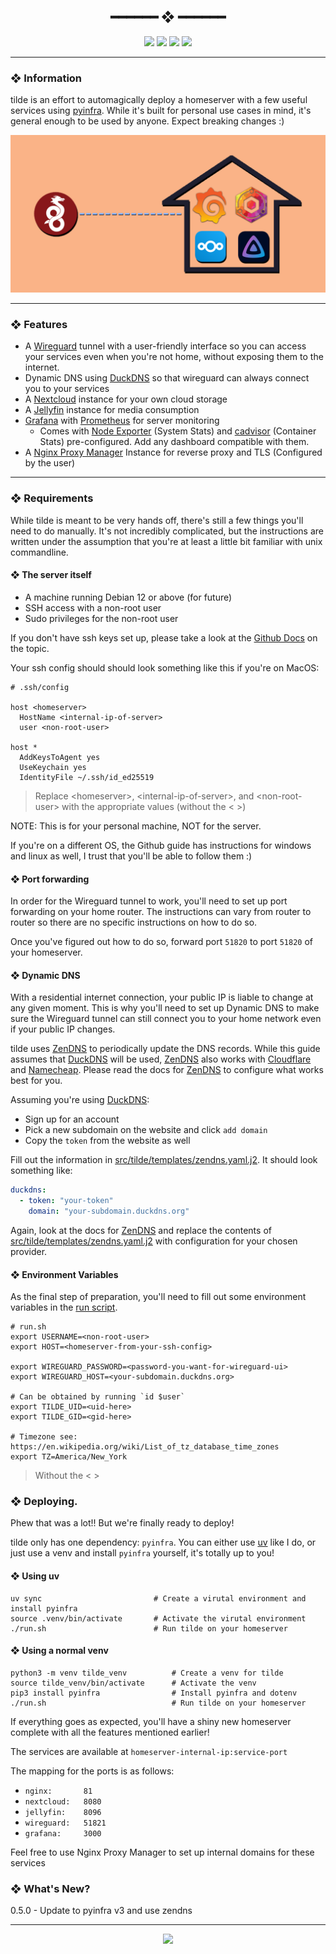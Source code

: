 <h2 align="center"> ━━━━━━  ❖  ━━━━━━ </h2>

<!-- BADGES -->
<div align="center">
   <p></p>
   
   <img src="https://img.shields.io/github/stars/dotzenith/tilde?color=F8BD96&labelColor=302D41&style=for-the-badge">   

   <img src="https://img.shields.io/github/forks/dotzenith/tilde?color=DDB6F2&labelColor=302D41&style=for-the-badge">   

   <img src="https://img.shields.io/github/repo-size/dotzenith/tilde?color=ABE9B3&labelColor=302D41&style=for-the-badge">
   
   <img src="https://img.shields.io/github/commit-activity/y/dotzenith/tilde?color=96CDFB&labelColor=302D41&style=for-the-badge&label=COMMITS"/>
   <br>
</div>

<p/>

---

### ❖ Information 

  <b></b>

  tilde is an effort to automagically deploy a homeserver with a few useful services using [pyinfra](https://pyinfra.com/).
  While it's built for personal use cases in mind, it's general enough to be used by anyone. Expect breaking changes :)

  <b></b>

  <img src="https://github.com/dotzenith/dotzenith/blob/main/assets/tilde/tilde.png" alt="tilde photo">

---

### ❖ Features

  <b></b>

  - A [Wireguard](https://www.wireguard.com/) tunnel with a user-friendly interface so you can access your services even when you're not home, without exposing them to the internet.
  - Dynamic DNS using [DuckDNS](https://www.duckdns.org/) so that wireguard can always connect you to your services
  - A [Nextcloud](https://nextcloud.com/) instance for your own cloud storage
  - A [Jellyfin](https://jellyfin.org/) instance for media consumption
  - [Grafana](https://grafana.com/) with [Prometheus](https://prometheus.io/) for server monitoring
    - Comes with [Node Exporter](https://github.com/prometheus/node_exporter) (System Stats) and [cadvisor](https://github.com/google/cadvisor) (Container Stats) pre-configured. Add any dashboard compatible with them.
  - A [Nginx Proxy Manager](https://nginxproxymanager.com/) Instance for reverse proxy and TLS (Configured by the user)

---

### ❖ Requirements

While tilde is meant to be very hands off, there's still a few things you'll need to do manually. It's not incredibly complicated, but the instructions are written under the assumption that you're at least a little bit familiar with unix commandline.

<b></b>

#### ❖ The server itself

- A machine running Debian 12 or above (for future)
- SSH access with a non-root user
- Sudo privileges for the non-root user


If you don't have ssh keys set up, please take a look at the [Github Docs](https://docs.github.com/en/authentication/connecting-to-github-with-ssh/generating-a-new-ssh-key-and-adding-it-to-the-ssh-agent) on the topic.


Your ssh config should should look something like this if you're on MacOS:

```
# .ssh/config

host <homeserver>
  HostName <internal-ip-of-server> 
  user <non-root-user>

host *
  AddKeysToAgent yes
  UseKeychain yes
  IdentityFile ~/.ssh/id_ed25519
```
> Replace \<homeserver\>, \<internal-ip-of-server\>, and \<non-root-user\> with the appropriate values (without the < >)

NOTE: This is for your personal machine, NOT for the server. 

If you're on a different OS, the Github guide has instructions for windows and linux as well, I trust that you'll be able to follow them :)

<b></b>

#### ❖ Port forwarding

In order for the Wireguard tunnel to work, you'll need to set up port forwarding on your home router. The instructions can vary from router to router so there are no specific instructions on how to do so.

Once you've figured out how to do so, forward port `51820` to port `51820` of your homeserver.

<b></b>

#### ❖ Dynamic DNS

With a residential internet connection, your public IP is liable to change at any given moment. This is why you'll need to set up Dynamic DNS to make sure the Wireguard tunnel can still connect you to your home network even if your public IP changes.

tilde uses [ZenDNS](https://github.com/dotzenith/ZenDNS) to periodically update the DNS records. While this guide assumes that [DuckDNS](https://www.duckdns.org/) will be used,
[ZenDNS](https://github.com/dotzenith/ZenDNS) also works with [Cloudflare](www.cloudflare.com) and [Namecheap](https://www.namecheap.com/). Please read the docs for [ZenDNS](https://github.com/dotzenith/ZenDNS) to configure what works best for you.

Assuming you're using [DuckDNS](https://www.duckdns.org/):

- Sign up for an account
- Pick a new subdomain on the website and click `add domain`
- Copy the `token` from the website as well

Fill out the information in [src/tilde/templates/zendns.yaml.j2](./src/tilde/templates/zendns.yaml.j2). It should look something like:
```yaml
duckdns:
  - token: "your-token"
    domain: "your-subdomain.duckdns.org"
```

Again, look at the docs for [ZenDNS](https://github.com/dotzenith/ZenDNS) and replace the contents of [src/tilde/templates/zendns.yaml.j2](./src/tilde/templates/zendns.yaml.j2) with configuration
for your chosen provider.

<b></b>

#### ❖ Environment Variables

As the final step of preparation, you'll need to fill out some environment variables in the [run script](./run.sh).

```
# run.sh
export USERNAME=<non-root-user>
export HOST=<homeserver-from-your-ssh-config>

export WIREGUARD_PASSWORD=<password-you-want-for-wireguard-ui>
export WIREGUARD_HOST=<your-subdomain.duckdns.org>

# Can be obtained by running `id $user`
export TILDE_UID=<uid-here>
export TILDE_GID=<gid-here>

# Timezone see: https://en.wikipedia.org/wiki/List_of_tz_database_time_zones
export TZ=America/New_York
```
> Without the < >

### ❖ Deploying.

Phew that was a lot!! But we're finally ready to deploy!

tilde only has one dependency: `pyinfra`. You can either use [uv](https://docs.astral.sh/uv/) like I do, or just use a venv and install `pyinfra` yourself, it's totally up to you!

#### ❖ Using uv

```
uv sync                         # Create a virutal environment and install pyinfra
source .venv/bin/activate       # Activate the virutal environment
./run.sh                        # Run tilde on your homeserver
```

#### ❖ Using a normal venv
```
python3 -m venv tilde_venv          # Create a venv for tilde
source tilde_venv/bin/activate      # Activate the venv
pip3 install pyinfra                # Install pyinfra and dotenv
./run.sh                            # Run tilde on your homeserver
```

If everything goes as expected, you'll have a shiny new homeserver complete with all the features mentioned earlier!

The services are available at `homeserver-internal-ip:service-port`

The mapping for the ports is as follows:

- `nginx:       81`
- `nextcloud:   8080`
- `jellyfin:    8096`
- `wireguard:   51821`
- `grafana:     3000`

Feel free to use Nginx Proxy Manager to set up internal domains for these services

### ❖ What's New? 

0.5.0 - Update to pyinfra v3 and use zendns

---

<div align="center">

   <img src="https://img.shields.io/static/v1.svg?label=License&message=MIT&color=F5E0DC&labelColor=302D41&style=for-the-badge">

</div>
